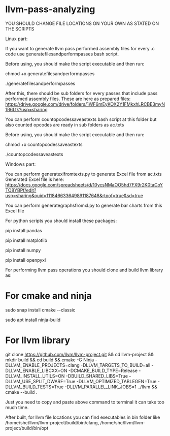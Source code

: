 # llvm-pass-analyzing

YOU SHOULD CHANGE FILE LOCATIONS ON YOUR OWN AS STATED ON THE SCRIPTS

Linux part:

If you want to generate llvm pass performed assembly files for every .c code use generatefilesandperformpasses bash script.

Before using, you should make the script executable and then run:

chmod +x generatefilesandperformpasses

./generatefilesandperformpasses


After this, there should be sub folders for every passes that include pass performed assembly files.
These are here as prepared files: https://drive.google.com/drive/folders/1WF6mEyKOX2Y1FMkxhLRCBE3myN1R6Ltk?usp=sharing

You can perform countopcodessaveastexts bash script at this folder but also counted opcodes are ready in sub folders as ac.txts

Before using, you should make the script executable and then run:

chmod +x countopcodessaveastexts

./countopcodessaveastexts

Windows part:

You can perform generatexlfromtexts.py to generate Excel file from ac.txts
Generated Excel file is here: https://docs.google.com/spreadsheets/d/10ycsNMaOO5hd7FX9r2K0taCoYTO8YBPf/edit?usp=sharing&ouid=111846633649891187648&rtpof=true&sd=true

You can perform generategraphsfromxl.py to generate bar charts from this Excel file

For python scripts you should install these packages:

pip install pandas

pip install matplotlib

pip install numpy

pip install openpyxl


For performing llvm pass operations you should clone and build llvm library as:

# For cmake and ninja
sudo snap install cmake --classic

sudo apt install ninja-build

# For llvm library
git clone https://github.com/llvm/llvm-project.git && cd llvm-project && mkdir build && cd build && cmake -G Ninja -DLLVM_ENABLE_PROJECTS=clang -DLLVM_TARGETS_TO_BUILD=all -DLLVM_ENABLE_LIBCXX=ON -DCMAKE_BUILD_TYPE=Release -DLLVM_INSTALL_UTILS=ON -DBUILD_SHARED_LIBS=True -DLLVM_USE_SPLIT_DWARF=True -DLLVM_OPTIMIZED_TABLEGEN=True -DLLVM_BUILD_TESTS=True -DLLVM_PARALLEL_LINK_JOBS=1 ../llvm && cmake --build .

Just you need to copy and paste above command to terminal it can take too much time.

After built, for llvm file locations you can find executables in bin folder like /home/shc/llvm/llvm-project/build/bin/clang, /home/shc/llvm/llvm-project/build/bin/opt
